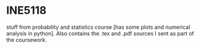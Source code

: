 # INE5118
stuff from probability and statistics course [has some plots and numerical analysis in python]. Also contains the .tex and .pdf sources I sent as part of the coursework.
